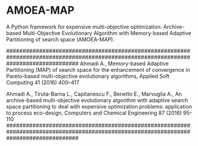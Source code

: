 # AMOEA-MAP
A Python framework for expensive multi-objective optimization: Archive-based Multi-Objective Evolutionary Algorithm with Memory-based Adaptive Partitioning of search space (AMOEA-MAP).

######################################################################################################################################
Ahmadi A., Memory-based Adaptive Partitioning (MAP) of search space for the enhancement of convergence in Pareto-based multi-objective evolutionary algorithms, Applied Soft Computing 41 (2016) 400–417

Ahmadi A., Tiruta-Barna L., Capitanescu F., Benetto E., Marvuglia A., An archive-based multi-objective evolutionary algorithm with adaptive search space partitioning to deal with expensive optimization problems: application to process eco-design, Computers and Chemical Engineering 87 (2016) 95–110
######################################################################################################################################
